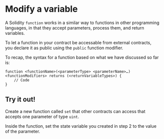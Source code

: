 # Modify a variable

A Solidity `function` works in a similar way to functions in other programming languages, in that they accept parameters, process them, and return variables.

To let a function in your contract be accessable from external contracts, you declare it as public using the `public` function modifier.

To recap, the syntax for a function based on what we have discussed so far is:

```solidity
function <functionName>(<parameterType> <parameterName>…) <functionModifiers> returns (<returnVariableTypes>) {
    // Code
}
```

## Try it out!

Create a new function called `set` that other contracts can access that accepts one parameter of type `uint`.

Inside the function, set the state variable you created in step 2 to the value of the parameter.
